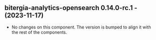   ## bitergia-analytics-opensearch 0.14.0-rc.1 - (2023-11-17)
  
  * No changes on this component. The version is bumped to align it
    with the rest of the components.
